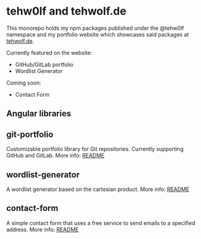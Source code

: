 # tehw0lf and tehwolf.de

This monorepo holds my npm packages published under the @tehw0lf namespace and my portfolio website which showcases said packages at [tehwolf.de](https://tehwolf.de).

Currently featured on the website:

- GitHub/GitLab portfolio
- Wordlist Generator

Coming soon:

- Contact Form

## Angular libraries

## git-portfolio

Customizable portfolio library for Git repositories. Currently supporting GitHub and GitLab.
More info: [README](libs/git-portfolio/README.md)

## wordlist-generator

A wordlist generator based on the cartesian product.
More info: [README](libs/wordlist-generator/README.md)

## contact-form

A simple contact form that uses a free service to send emails to a specified address.
More info: [README](libs/contact-form/README.md)
